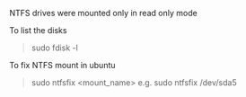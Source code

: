 NTFS drives were mounted only in read only mode

To list the disks

> sudo fdisk -l 

To fix NTFS mount in ubuntu

> sudo ntfsfix <mount_name>
e.g.
> sudo ntfsfix /dev/sda5